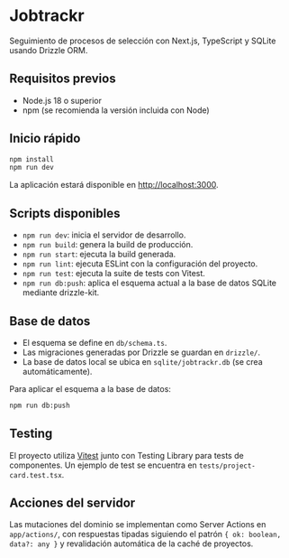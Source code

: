 # Jobtrackr

Seguimiento de procesos de selección con Next.js, TypeScript y SQLite usando Drizzle ORM.

## Requisitos previos

- Node.js 18 o superior
- npm (se recomienda la versión incluida con Node)

## Inicio rápido

```bash
npm install
npm run dev
```

La aplicación estará disponible en [http://localhost:3000](http://localhost:3000).

## Scripts disponibles

- `npm run dev`: inicia el servidor de desarrollo.
- `npm run build`: genera la build de producción.
- `npm run start`: ejecuta la build generada.
- `npm run lint`: ejecuta ESLint con la configuración del proyecto.
- `npm run test`: ejecuta la suite de tests con Vitest.
- `npm run db:push`: aplica el esquema actual a la base de datos SQLite mediante drizzle-kit.

## Base de datos

- El esquema se define en `db/schema.ts`.
- Las migraciones generadas por Drizzle se guardan en `drizzle/`.
- La base de datos local se ubica en `sqlite/jobtrackr.db` (se crea automáticamente).

Para aplicar el esquema a la base de datos:

```bash
npm run db:push
```

## Testing

El proyecto utiliza [Vitest](https://vitest.dev/) junto con Testing Library para tests de componentes. Un ejemplo de test se encuentra en `tests/project-card.test.tsx`.

## Acciones del servidor

Las mutaciones del dominio se implementan como Server Actions en `app/actions/`, con respuestas tipadas siguiendo el patrón `{ ok: boolean, data?: any }` y revalidación automática de la caché de proyectos.
